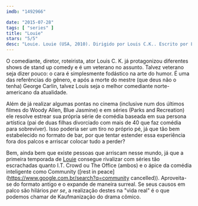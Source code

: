 ```yaml
---
imdb: "1492966"

date: "2015-07-28"
tags: [ "series" ]
title: "Louie"
stars: "5/5"
desc: "Louie. Louie (USA, 2010). Dirigido por Louis C.K.. Escrito por Louis C.K., Pamela Adlon. Com Louis C.K., Hadley Delany, Ursula Parker."
---
```

O comediante, diretor, roteirista, ator Louis C. K. já protagonizou diferentes shows de stand up comedy e é um veterano no assunto. Talvez veterano seja dizer pouco: o cara é simplesmente fodástico na arte do humor. É uma das referências do gênero, e após a morte do mestre (que deus não o tenha) George Carlin, talvez Louis seja o melhor comediante norte-americano da atualidade.

Além de já realizar algumas pontas no cinema (inclusive num dos últimos filmes do Woody Allen, Blue Jasmine) e em séries (Parks and Recreation) ele resolve estrear sua própria série de comédia baseada em sua persona artística (pai de duas filhas divorciado com mais de 40 que faz comédia para sobreviver). Isso poderia ser um tiro no próprio pé, já que tão bem estabelecido no formato de bar, por que tentar estender essa experiência fora dos palcos e arriscar colocar tudo a perder?

Bem, ainda bem que existe pessoas que arriscam nesse mundo, já que a primeira temporada de [Louie](/louie) consegue rivalizar com séries tão escrachadas quanto I.T. Crowd ou The Office (ambos) e o ápice da comédia inteligente como Community ([rest in peace](https://www.google.com.br/search?q=community cancelled)). Aproveita-se do formato antigo e o expande de maneira surreal. Se seus causos em palco são hilários _per se_, a realização destes na "vida real" é o que podemos chamar de Kaufmanização do drama cômico.
